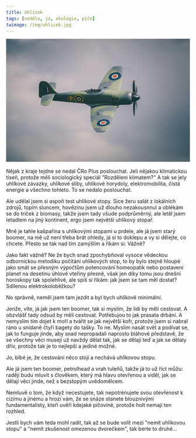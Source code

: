 ```yaml
---
title: Uhlíček
tags: [neděle, já, ekologie, piče]
twimage: /img/uhlicek.jpg
---
```


![cover](/img/uhlicek.jpg)

Nějak z kraje tejdne se nedal ČRo Plus poslouchat. Jeli nějakou klimatickou tíseň, protože měli sociologický speciál "Rozděleni klimatem?" A tak se jely uhlíkové závazky, uhlíkové sliby, uhlíkové horydoly, elektromobilita, čistá energie a všechno tohleto. To se nedalo poslouchat.

Ale udělal jsem si aspoň test uhlíkové stopy. Sice žeru salát z lokálních zdrojů, topím sluncem, hovězinu jsem už dlouho nezakousnnul a oblékám se do triček z biomasy, takže jsem tady všude podprůměrný, ale letěl jsem letadlem na jiný kontinent, ergo jsem největší uhlíkový stopař.

Mně je tahle kašpařina s uhlíkovými stopami u prdele, ale já jsem starý boomer, na mě už není třeba brát ohledy, já si to doklepu a vy si dělejte, co chcete. Přesto se tak nad tím zamýšlím a říkám si: Vážně?

Jako fakt vážně? Ne že bych snad zpochybňoval vysoce vědeckou odbornickou metodiku počítání uhlíkových stop, to by bylo stejně hloupé jako smát se přesným výpočtům potencování homeopatik nebo postavení planet na desetinu úhlové vteřiny přesně, však jen díky tomu jsou dnešní horoskopy tak spolehlivé, ale spíš si říkám: jak jsem se tam měl dostat? Sdílenou elektrokoloběžkou?

No správně, neměl jsem tam jezdit a byl bych uhlíkově minimální.

Jenže, víte, já jak jsem ten boomer, tak si myslím, že lidi by měli cestovat. A obzvlášť tady odsud by měli cestovat. Potřebujou to jak prasata drbání. A nemyslím tím dojet k moři a tvářit se jak největší kofr, protože jsem si nabral ráno u snídaně čtyři bagety do tašky. To ne. Myslím nasát svět a podívat se, jak to funguje jinde, aby snad nepropadali naprosto bláhové představě, že se všechny věci musejí už navždy dělat tak, jak se dělají teď a jak se dělaly dřív, protože tak je to nejlepší a jediné možné.

Jo, blbé je, že cestování něco stojí a nechává uhlíkovou stopu.

Ale já jsem ten boomer, petrolhead a vrah tuleňů, takže já to už říct můžu: raději budu mluvit s člověkem, který má hlavu otevřenou a viděl, jak se dělají věci jinde, než s bezstopým uvědomělcem.

Nemluvě o tom, že když necestujete, tak nepotrénujete svou otevřenost k cizímu a jinému a hrozí vám, že se snáze stanete blouznivými fundamentalisty, kteří uvěří kdejaké píčovině, protože holt nemají ten rozhled.

Jestli bych vám teda mohl radit, tak až se bude volit mezi "nemít uhlíkovou stopu" a "nemít zkušenost omezenou dvorečkem", tak berte to druhé...